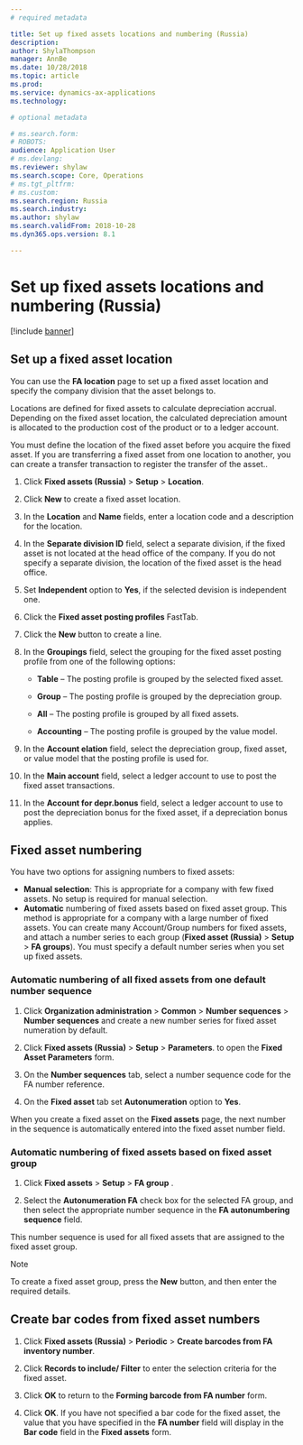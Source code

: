 ```yaml
---
# required metadata

title: Set up fixed assets locations and numbering (Russia)
description:
author: ShylaThompson
manager: AnnBe
ms.date: 10/28/2018
ms.topic: article
ms.prod: 
ms.service: dynamics-ax-applications
ms.technology: 

# optional metadata

# ms.search.form: 
# ROBOTS: 
audience: Application User
# ms.devlang: 
ms.reviewer: shylaw
ms.search.scope: Core, Operations
# ms.tgt_pltfrm: 
# ms.custom: 
ms.search.region: Russia
ms.search.industry: 
ms.author: shylaw
ms.search.validFrom: 2018-10-28
ms.dyn365.ops.version: 8.1

---
```


# Set up fixed assets locations and numbering (Russia)

[!include [banner](../includes/banner.md)]

## Set up a fixed asset location 

You can use the **FA location** page to set up a fixed asset location and specify the company division that the asset belongs to.

Locations are defined for fixed assets to calculate depreciation accrual. Depending on the fixed asset location, the calculated depreciation amount is allocated to the production cost of the product or to a ledger account.

You must define the location of the fixed asset before you acquire the fixed asset. If you are transferring a fixed asset from one location to another, you can create a transfer transaction to register the transfer of the asset..

1.  Click **Fixed assets (Russia)** \> **Setup** \> **Location**.

2.  Click **New** to create a fixed asset location.

3.  In the **Location** and **Name** fields, enter a location code and a description for the location.

4.  In the **Separate division ID** field, select a separate division, if the fixed asset is not located at the head office of the company. If you do not specify a separate division, the location of the fixed asset is the head office. 
5.  Set **Independent** option to **Yes**, if the selected devision is independent one. 

6.  Click the **Fixed asset posting profiles** FastTab.

7.  Click the **New** button to create a line.

8.  In the **Groupings** field, select the grouping for the fixed asset posting profile from one of the following options:
    
      - **Table** – The posting profile is grouped by the selected fixed asset.
    
      - **Group** – The posting profile is grouped by the depreciation group.
    
      - **All** – The posting profile is grouped by all fixed assets.
    
      - **Accounting** – The posting profile is grouped by the value model.

9.  In the **Account elation** field, select the depreciation group, fixed asset, or value model that the posting profile is used for.

10.  In the **Main account** field, select a ledger account to use to post the fixed asset transactions.

11. In the **Account for depr.bonus** field, select a ledger account to use to post the depreciation bonus for the fixed asset, if a depreciation bonus applies.

## Fixed asset numbering  

You have two options for assigning numbers to fixed assets:

  - **Manual selection**: This is appropriate for a company with few fixed assets. No setup is required for manual selection. 
  - **Automatic** numbering of fixed assets based on fixed asset group. This method is appropriate for a company with a large number of fixed assets. You can create many Account/Group numbers for fixed assets, and attach a number series to each group (**Fixed asset (Russia)** \> **Setup** \> **FA groups**). You must specify a default number series when you set up fixed assets.
   
### Automatic numbering of all fixed assets from one default number sequence

1.  Click **Organization administration** \> **Common** \> **Number sequences** \> **Number sequences** and create a new number series for fixed asset numeration by default.

2.  Click **Fixed assets (Russia)** \> **Setup** \> **Parameters**. to open the **Fixed Asset Parameters** form.

3.  On the **Number sequences** tab, select a number sequence code for the FA number reference.

4.  On the **Fixed asset** tab set **Autonumeration** option to **Yes**.

When you create a fixed asset on the **Fixed assets** page, the next number in the sequence is automatically entered into the fixed asset number field.


### Automatic numbering of fixed assets based on fixed asset group

1.  Click **Fixed assets** \> **Setup** \> **FA group** .

2.  Select the **Autonumeration FA** check box for the selected FA group, and then select the appropriate number sequence in the **FA autonumbering sequence** field.

This number sequence is used for all fixed assets that are assigned to the fixed asset group.

> [!NOTE]
> To create a fixed asset group, press the **New** button, and then enter the required details.

## Create bar codes from fixed asset numbers 

1.  Click **Fixed assets (Russia)** \> **Periodic** \> **Create barcodes from FA inventory number**.

2.  Click **Records to include/ Filter** to enter the selection criteria for the fixed asset.

3.  Click **OK** to return to the **Forming barcode from FA number** form.

4.  Click **OK**. If you have not specified a bar code for the fixed asset, the value that you have specified in the **FA number** field will display in the **Bar code** field in the **Fixed assets** form.


